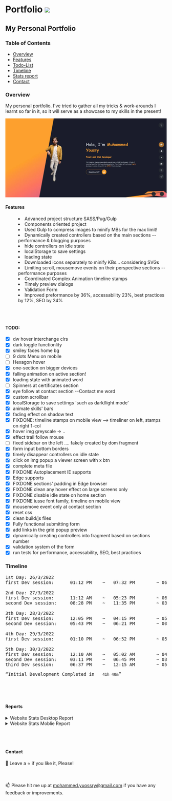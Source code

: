 # <a>Portfolio <img src="https://media.giphy.com/media/Ie3U6gTmbY4KTQtOPJ/giphy.gif" width="30px" style="max-width: 100%;"></a>

## My Personal Portfolio

### Table of Contents

- [Overview](#overview)
- [Features](#features)
- [Todo-List](#todo)
- [Timeline](#timeline)
- [Stats report](#reports)
- [Contact](#contact)

### Overview

My personal portfolio. I've tried to gather all my tricks & work-arounds I learnt so far in it, so it will serve as a showcase to my skills in the present!

![Preview page](preview.webp)

#### Features

<menu>
	<li>Advanced project structure SASS/Pug/Gulp</li>
	<li>Components oriented project</li>
	<li>Used Gulp to compress images to minify MBs for the max limit!</li>
	<li>Dynamically created controllers based on the main sections --performance & blogging purposes</li>
	<li>hide controllers on idle state</li>
	<li>localStorage to save settings</li>
	<li>loading state</li>
	<li>Downloaded icons separately to minify KBs... considering SVGs</li>
	<li>Limiting scroll, mousemove events on their perspective sections --performance purposes</li>
	<li>Coordinated Complex Animation timeline stamps</li>
	<li>Timely preview dialogs</li>
	<li>Validation Form</li>
	<li>Improved preformance by 36%, accessability 23%, best practices by 12%, SEO by 24%</li>
</menu>

<br>
<br>

#### TODO:

- [x] dw hover interchange clrs
- [x] dark toggle functionlity
- [x] smiley faces home bg
- [ ] 9 dots Menu on mobile
- [ ] Hexagon hover
- [x] one-section on bigger devices
- [x] falling animation on active section!
- [x] loading state with animated word
- [ ] Spinners at certificates section
- [x] eye follow at contact section --Contact me word
- [x] custom scrollbar
- [x] localStorage to save settings 'such as dark/light mode'
- [x] animate skills' bars
- [x] fading effect on shadow text
- [x] FIXDONE: timeline stamps on mobile view --> timeliner on left, stamps on right 1-col
- [x] hover img greyscale -> ..
- [x] effect trail follow mouse
- [ ] fixed sidebar on the left .... fakely created by dom fragment
- [x] form input bottom borders
- [x] timely disappear controllers on idle state
- [x] click on img popup a viewer screen with x btn
- [x] complete meta file
- [x] FIXDONE Autoplacement IE supports
- [x] Edge supports
- [x] FIXDONE sections' padding in Edge browser
- [x] FIXDONE clean any hover effect on large screens only
- [x] FIXDONE disable idle state on home section
- [x] FIXDONE iusse font family, timeline on mobile view
- [x] mousemove event only at contact section
- [x] reset css
- [x] clean build/js files
- [x] Fully functional submitting form
- [x] add links in the grid popup preview
- [x] dynamically creating controllers into fragment based on sections number
- [x] validation system of the form
- [x] run tests for performance, accessability, SEO, best practices

### Timeline

<pre>
1st Day: 26/3/2022
first Dev session:      01:12 PM    ~   07:32 PM        ~ 06h 20m

2nd Day: 27/3/2022
first Dev session:      11:12 AM    ~   05:23 PM        ~ 06h 11m
second Dev session:     08:28 PM    ~   11:35 PM        ~ 03h 07m

3th Day: 28/3/2022
first Dev session:      12:05 PM    ~   04:15 PM        ~ 05h 38m
second Dev session:     05:43 PM    ~   06:21 PM        ~ 00h 38m

4th Day: 29/3/2022
first Dev session:      01:10 PM    ~   06:52 PM        ~ 05h 42m

5th Day: 30/3/2022
first Dev session:      12:10 AM    ~   05:02 AM        ~ 04h 52m
second Dev session:     03:11 PM    ~   06:45 PM        ~ 03h 34m
third Dev session:      06:37 PM    ~   12:15 AM        ~ 05h 38m
</pre>

<pre><q>Initial Development Completed in   <code>41h 40m</code></q></pre>

<br>
<br>
<br>

#### Reports

<details>
    <summary>Website Stats Desktop Report</summary>
    <img src="./dist/assets/images/report.webp"/>
</details>

<details>
    <summary>Website Stats Moblie Report</summary>
    <img src="./dist/assets/images/mobile report.webp"/>
</details>
<br>
<br>
<br>

#### Contact

🤩 Leave a :star:&nbsp;if you like it, Please!

<br>

📫 Please hit me up at mohammed.yuossry@gmail.com if you have any feedback or improvements.
